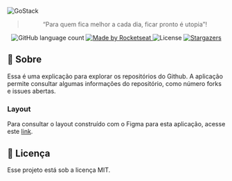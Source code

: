 <img alt="GoStack" src="https://storage.googleapis.com/golden-wind/bootcamp-gostack/header-desafios-new.png" />

<blockquote align="center">“Para quem fica melhor a cada dia, ficar pronto é utopia”!</blockquote>

<p align="center">
  <img alt="GitHub language count" src="https://img.shields.io/github/languages/count/rocketseat/bootcamp-gostack-desafios?color=%2304D361">

  <a href="https://rocketseat.com.br">
    <img alt="Made by Rocketseat" src="https://img.shields.io/badge/made%20by-Rocketseat-%2304D361">
  </a>

  <img alt="License" src="https://img.shields.io/badge/license-MIT-%2304D361">

  <a href="https://github.com/Rocketseat/bootcamp-gostack-desafios/stargazers">
    <img alt="Stargazers" src="https://img.shields.io/github/stars/rocketseat/bootcamp-gostack-desafios?style=social">
  </a>
</p>


## :rocket: Sobre

Essa é uma explicação para explorar os repositórios do Github. A aplicação permite consultar algumas informações do repositório, como número forks e issues abertas.

### Layout



Para consultar o layout construído com o Figma para esta aplicação, acesse este [link](https://www.figma.com/file/HOCmxfrElzLpI75LdzFLia/Github-Explorer?node-id=0%3A1).

## :memo: Licença

Esse projeto está sob a licença MIT.

